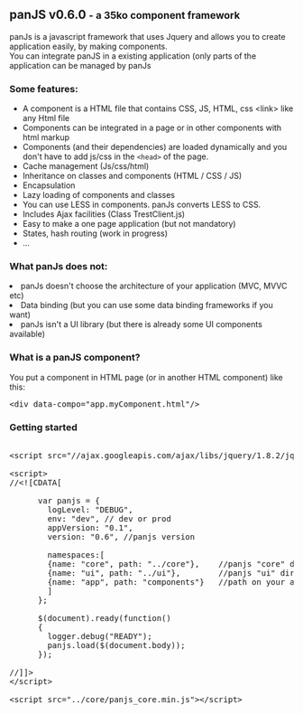 <h2>panJS v0.6.0 <small>- a 35ko component framework</small></h2>

<p>panJs is a javascript framework that uses Jquery and allows you to create application easily, by making components.
<br/>You can integrate panJS in a existing application (only parts of the application can be managed by panJs
</p>

<h3>Some features:</h3>
<ul>
<li>A component is a HTML file that contains CSS, JS, HTML, css &lt;link&gt; like any Html file</li>
<li>Components can be integrated in a page or in other components with html markup</li>
<li>Components (and their dependencies) are loaded dynamically and you don't have to add js/css in the <code>&lt;head&gt;</code> of the page.</li>
<li>Cache management (Js/css/html)</li>
<li>Inheritance on classes and components (HTML / CSS / JS)</li>
<li>Encapsulation</li>
<li>Lazy loading of components and classes</li>
<li>You can use LESS in components. panJs converts LESS to CSS.</li>
<li>Includes Ajax facilities (Class TrestClient.js)</li>
<li>Easy to make a one page application (but not mandatory)</li>
<li>States, hash routing (work in progress)</li>
<li>...</li>
</ul>

<h3>What panJs does not:</h3>
<li>panJs doesn't choose the architecture of your application (MVC, MVVC etc)</li>
<li>Data binding (but you can use some data binding frameworks if you want)</li>
<li>panJs isn't a UI library (but there is already some UI components available)</li>

<h3>What is a panJS component?</h3>

<p>You put a component in HTML page (or in another HTML component) like this:</p>

<pre>&lt;div data-compo="app.myComponent.html"/&gt;</pre>



<h3>Getting started</h3>

<pre>

&lt;script src="//ajax.googleapis.com/ajax/libs/jquery/1.8.2/jquery.min.js">&lt;/script&gt;

&lt;script&gt;
//&lt;![CDATA[  

      var panjs = {
        logLevel: "DEBUG",
        env: "dev", // dev or prod
        appVersion: "0.1", 
        version: "0.6", //panjs version
        
        namespaces:[
        {name: "core", path: "../core"},    //panjs "core" directory
        {name: "ui", path: "../ui"},        //panjs "ui" directory (optionnal)
        {name: "app", path: "components"}   //path on your app components (example)
        ]
      };
     
      $(document).ready(function() 
      {
        logger.debug("READY");
        panjs.load($(document.body));           
      });

//]]&gt;
&lt;/script&gt;

&lt;script src="../core/panjs_core.min.js">&lt;/script&gt;
  
</pre>


